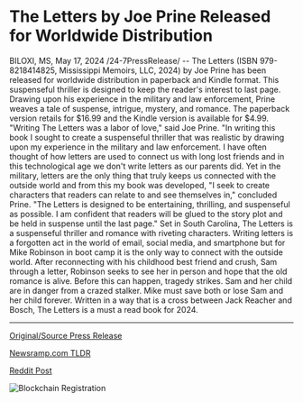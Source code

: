 # The Letters by Joe Prine Released for Worldwide Distribution

BILOXI, MS, May 17, 2024 /24-7PressRelease/ -- The Letters (ISBN 979-8218414825, Mississippi Memoirs, LLC, 2024) by Joe Prine has been released for worldwide distribution in paperback and Kindle format. This suspenseful thriller is designed to keep the reader's interest to last page. Drawing upon his experience in the military and law enforcement, Prine weaves a tale of suspense, intrigue, mystery, and romance. The paperback version retails for $16.99 and the Kindle version is available for $4.99.  "Writing The Letters was a labor of love," said Joe Prine. "In writing this book I sought to create a suspenseful thriller that was realistic by drawing upon my experience in the military and law enforcement. I have often thought of how letters are used to connect us with long lost friends and in this technological age we don't write letters as our parents did. Yet in the military, letters are the only thing that truly keeps us connected with the outside world and from this my book was developed,  "I seek to create characters that readers can relate to and see themselves in," concluded Prine. "The Letters is designed to be entertaining, thrilling, and suspenseful as possible. I am confident that readers will be glued to the story plot and be held in suspense until the last page."  Set in South Carolina, The Letters is a suspenseful thriller and romance with riveting characters. Writing letters is a forgotten act in the world of email, social media, and smartphone but for Mike Robinson in boot camp it is the only way to connect with the outside world. After reconnecting with his childhood best friend and crush, Sam through a letter, Robinson seeks to see her in person and hope that the old romance is alive. Before this can happen, tragedy strikes. Sam and her child are in danger from a crazed stalker. Mike must save both or lose Sam and her child forever. Written in a way that is a cross between Jack Reacher and Bosch, The Letters is a must a read book for 2024. 

---

[Original/Source Press Release](https://www.24-7pressrelease.com/press-release/510934/the-letters-by-joe-prine-released-for-worldwide-distribution)
                    

[Newsramp.com TLDR](None) 



[Reddit Post](https://www.reddit.com/r/BookNews/comments/1ctz84n/new_release_the_letters_a_gripping_suspenseful/) 



![Blockchain Registration](https://cdn.newsramp.app/24-7PressRelease/qrcode/245/17/silk2O0Q.webp)